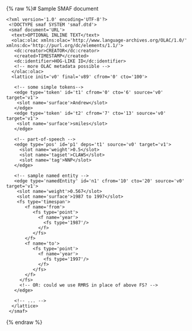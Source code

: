 {% raw %}# Sample SMAF document

    <?xml version='1.0' encoding='UTF-8'?>
     <!DOCTYPE smaf SYSTEM 'smaf.dtd'>
     <smaf document='URL'>
      <text>OPTIONAL INLINE TEXT</text>
      <olac:olac xmlns:olac='http://www.language-archives.org/OLAC/1.0/' xmlns:dc='http://purl.org/dc/elements/1.1/'>
       <dc:creator>CREATOR</dc:creator>
       <created>TIMESTAMP</created>
       <dc:identifier>HOG-LIKE ID</dc:identifier>
       <!-- more OLAC metadata possible -->
      </olac:olac>
      <lattice init='v0' final='v89' cfrom='0' cto='100'>
    
       <!-- some simple tokens-->
       <edge type='token' id='t1' cfrom='0' cto='6' source='v0' target='v1'>
        <slot name='surface'>Andrew</slot>
       </edge>
       <edge type='token' id='t2' cfrom='7' cto='13' source='v0' target='v1'>
        <slot name='surface'>smiles</slot>
       </edge>
    
       <!-- part-of-speech -->
       <edge type='pos' id='p1' deps='t1' source='v0' target='v1'>
         <slot name='weight'>0.5</slot>
         <slot name='tagset'>CLAWS</slot>
         <slot name='tag'>NNP</slot>
       </edge>
    
       <!-- sample named entity -->
       <edge type='namedEntity' id='n1' cfrom='10' cto='20' source='v0' target='v1'>
        <slot name='weight'>0.567</slot>
        <slot name='surface'>1987 to 1997</slot>
        <fs type='timespan'>
           <f name='from'>
              <fs type='point'>
                <f name='year'>
                  <fs type='1987'/>
                </f>
              </fs>
           </f>
           <f name='to'>
              <fs type='point'>
                <f name='year'>
                  <fs type='1997'/>
                </f>
              </fs>
           </f>
         </fs>
         <!-- OR: could we use RMRS in place of above FS? -->
       </edge>
    
       <!-- ... -->
      </lattice>
     </smaf>
<update date omitted for speed>{% endraw %}